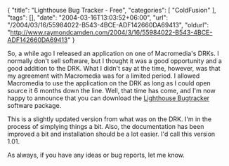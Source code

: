 {
	"title": "Lighthouse Bug Tracker - Free",
	"categories": [
		"ColdFusion"
	],
	"tags": [],
	"date": "2004-03-16T13:03:52+06:00",
	"url": "/2004/03/16/55984022-B543-4BCE-ADF142660DA69413",
	"oldurl": "http://www.raymondcamden.com/2004/3/16/55984022-B543-4BCE-ADF142660DA69413"
}

So, a while ago I released an application on one of Macromedia's DRKs. I normally don't sell software, but I thought it was a good opportunity and a good addition to the DRK. What I didn't say at the time, however, was that my agreement with Macromedia was for a limited period. I allowed Macromedia to use the application on the DRK as long as I could open source it 6 months down the line. Well, that time has come, and I'm now happy to announce that you can download the <a href="http://www.camdenfamily.com/morpheus/downloads/bugtracker.zip">Lighthouse Bugtracker</a> software package. 

This is a slightly updated version from what was on the DRK. I'm in the process of simplying things a bit. Also, the documentation has been improved a bit and installation should be a lot easier. I'd call this version 1.01. 

As always, if you have any ideas or bug reports, let me know.